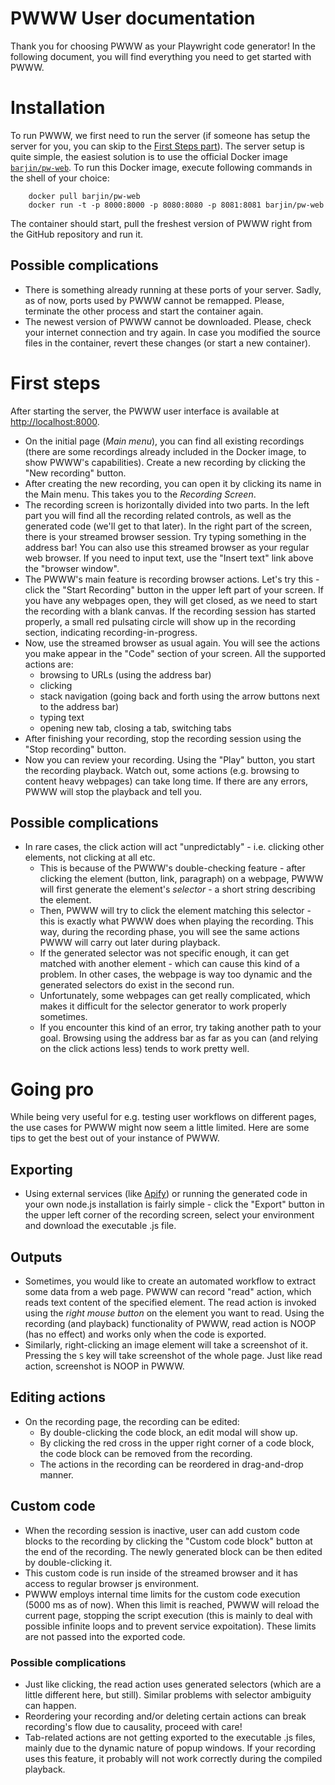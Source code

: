 # PWWW User documentation
Thank you for choosing PWWW as your Playwright code generator! In the following document, you will find everything you need to get started with PWWW. 
# Installation
To run PWWW, we first need to run the server (if someone has setup the server for you, you can skip to the [First Steps part](./#first-steps)).
The server setup is quite simple, the easiest solution is to use the official Docker image [`barjin/pw-web`](https://hub.docker.com/repository/docker/barjin/pw-web).
To run this Docker image, execute following commands in the shell of your choice:
```
    docker pull barjin/pw-web
    docker run -t -p 8000:8000 -p 8080:8080 -p 8081:8081 barjin/pw-web
```
The container should start, pull the freshest version of PWWW right from the GitHub repository and run it.
## Possible complications
- There is something already running at these ports of your server. Sadly, as of now, ports used by PWWW cannot be remapped. Please, terminate the other process and start the container again.
- The newest version of PWWW cannot be downloaded. Please, check your internet connection and try again. In case you modified the source files in the container, revert these changes (or start a new container).
# First steps
After starting the server, the PWWW user interface is available at [http://localhost:8000](http://localhost:8000).
- On the initial page (*Main menu*), you can find all existing recordings (there are some recordings already included in the Docker image, to show PWWW's capabilities). Create a new recording by clicking the "New recording" button.
- After creating the new recording, you can open it by clicking its name in the Main menu. This takes you to the *Recording Screen*.
- The recording screen is horizontally divided into two parts. In the left part you will find all the recording related controls, as well as the generated code (we'll get to that later). In the right part of the screen, there is your streamed browser session. Try typing something in the address bar! You can also use this streamed browser as your regular web browser. If you need to input text, use the "Insert text" link above the "browser window". 
- The PWWW's main feature is recording browser actions. Let's try this - click the "Start Recording" button in the upper left part of your screen. If you have any webpages open, they will get closed, as we need to start the recording with a blank canvas. If the recording session has started properly, a small red pulsating circle will show up in the recording section, indicating recording-in-progress.
- Now, use the streamed browser as usual again. You will see the actions you make appear in the "Code" section of your screen. All the supported actions are:
    - browsing to URLs (using the address bar)
    - clicking
    - stack navigation (going back and forth using the arrow buttons next to the address bar)
    - typing text
    - opening new tab, closing a tab, switching tabs
- After finishing your recording, stop the recording session using the "Stop recording" button.
- Now you can review your recording. Using the "Play" button, you start the recording playback. Watch out, some actions (e.g. browsing to content heavy webpages) can take long time. If there are any errors, PWWW will stop the playback and tell you.
## Possible complications
- In rare cases, the click action will act "unpredictably" - i.e. clicking other elements, not clicking at all etc. 
    - This is because of the PWWW's double-checking feature - after clicking the element (button, link, paragraph) on a webpage, PWWW will first generate the element's *selector* - a short string describing the element. 
    - Then, PWWW will try to click the element matching this selector - this is exactly what PWWW does when playing the recording. This way, during the recording phase, you will see the same actions PWWW will carry out later during playback.
    - If the generated selector was not specific enough, it can get matched with another element - which can cause this kind of a problem. In other cases, the webpage is way too dynamic and the generated selectors do exist in the second run.
    - Unfortunately, some webpages can get really complicated, which makes it difficult for the selector generator to work properly sometimes. 
    - If you encounter this kind of an error, try taking another path to your goal. Browsing using the address bar as far as you can (and relying on the click actions less) tends to work pretty well.
# Going pro
While being very useful for e.g. testing user workflows on different pages, the use cases for PWWW might now seem a little limited. Here are some tips to get the best out of your instance of PWWW.
## Exporting
- Using external services (like [Apify](https://apify.com/)) or running the generated code in your own node.js installation is fairly simple - click the "Export" button in the upper left corner of the recording screen, select your environment and download the executable .js file.
## Outputs
- Sometimes, you would like to create an automated workflow to extract some data from a web page. PWWW can record "read" action, which reads text content of the specified element. The read action is invoked using the *right mouse button* on the element you want to read. Using the recording (and playback) functionality of PWWW, read action is NOOP (has no effect) and works only when the code is exported.
- Similarly, right-clicking an image element will take a screenshot of it. Pressing the `S` key will take screenshot of the whole page. Just like read action, screenshot is NOOP in PWWW.
## Editing actions
- On the recording page, the recording can be edited:
    - By double-clicking the code block, an edit modal will show up. 
    - By clicking the red cross in the upper right corner of a code block, the code block can be removed from the recording.
    - The actions in the recording can be reordered in drag-and-drop manner.
## Custom code
- When the recording session is inactive, user can add custom code blocks to the recording by clicking the "Custom code block" button at the end of the recording. The newly generated block can be then edited by double-clicking it. 
- This custom code is run inside of the streamed browser and it has access to regular browser js environment.
- PWWW employs internal time limits for the custom code execution (5000 ms as of now). When this limit is reached, PWWW will reload the current page, stopping the script execution (this is mainly to deal with possible infinite loops and to prevent service expoitation). These limits are not passed into the exported code.
### Possible complications
- Just like clicking, the read action uses generated selectors (which are a little different here, but still). Similar problems with selector ambiguity can happen.
- Reordering your recording and/or deleting certain actions can break recording's flow due to causality, proceed with care!
- Tab-related actions are not getting exported to the executable .js files, mainly due to the dynamic nature of popup windows. If your recording uses this feature, it probably will not work correctly during the compiled playback.